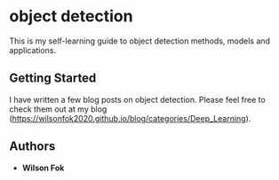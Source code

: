 # object detection

This is my self-learning guide to object detection methods, models and applications.

## Getting Started

I have written a few blog posts on object detection. Please feel free to check them out at my blog (https://wilsonfok2020.github.io/blog/categories/Deep_Learning).

## Authors

* **Wilson Fok** 

